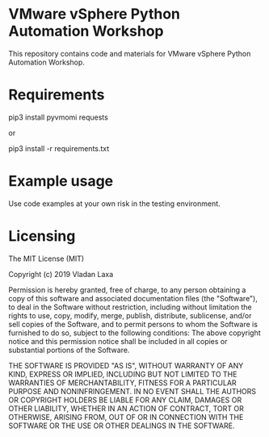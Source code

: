 # VMware vSphere Python Automation Workshop

This repository contains code and materials for VMware vSphere Python Automation Workshop.

# Requirements
pip3 install pyvmomi requests

or

pip3 install -r requirements.txt

# Example usage

Use code examples at your own risk in the testing environment.

# Licensing

The MIT License (MIT)

Copyright (c) 2019 Vladan Laxa

Permission is hereby granted, free of charge, to any person obtaining a copy of this software and associated documentation files (the "Software"), to deal in the Software without restriction, including without limitation the rights to use, copy, modify, merge, publish, distribute, sublicense, and/or sell copies of the Software, and to permit persons to whom the Software is furnished to do so, subject to the following conditions: The above copyright notice and this permission notice shall be included in all copies or substantial portions of the Software.

THE SOFTWARE IS PROVIDED "AS IS", WITHOUT WARRANTY OF ANY KIND, EXPRESS OR IMPLIED, INCLUDING BUT NOT LIMITED TO THE WARRANTIES OF MERCHANTABILITY, FITNESS FOR A PARTICULAR PURPOSE AND NONINFRINGEMENT. IN NO EVENT SHALL THE AUTHORS OR COPYRIGHT HOLDERS BE LIABLE FOR ANY CLAIM, DAMAGES OR OTHER LIABILITY, WHETHER IN AN ACTION OF CONTRACT, TORT OR OTHERWISE, ARISING FROM, OUT OF OR IN CONNECTION WITH THE SOFTWARE OR THE USE OR OTHER DEALINGS IN THE SOFTWARE.
